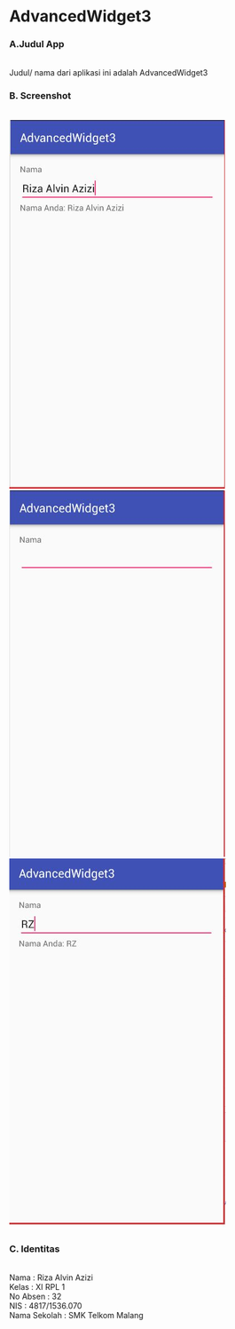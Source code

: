 # AdvancedWidget3

### A.Judul App
<br> Judul/ nama dari aplikasi ini adalah AdvancedWidget3

### B. Screenshot
<br>![Gambar1](https://github.com/rizaalvinazizi1234/AdvancedWidget3/blob/master/AdvancedWidget3.JPG)
<br>![Gambar2](https://github.com/rizaalvinazizi1234/AdvancedWidget3/blob/master/AdvancedWidget3a.JPG)
<br>![Gambar3](https://github.com/rizaalvinazizi1234/AdvancedWidget3/blob/master/AdvancedWidget3b.JPG)

### C. Identitas
<br>Nama : Riza Alvin Azizi
<br>Kelas : XI RPL 1
<br>No Absen : 32
<br>NIS : 4817/1536.070
<br>Nama Sekolah : SMK Telkom Malang
